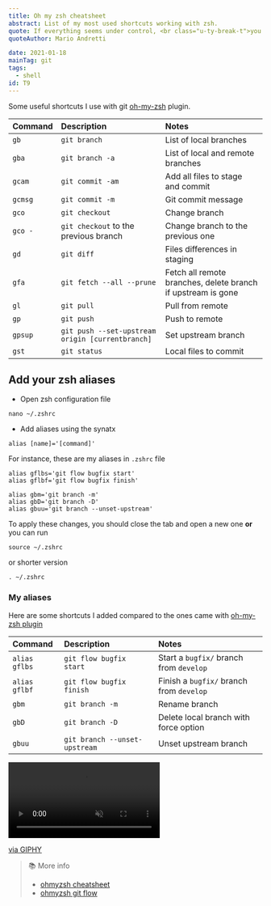 ```yaml
---
title: Oh my zsh cheatsheet
abstract: List of my most used shortcuts working with zsh.
quote: If everything seems under control, <br class="u-ty-break-t">you're not going fast enough
quoteAuthor: Mario Andretti

date: 2021-01-18
mainTag: git
tags:
  - shell
id: T9
---
```


Some useful shortcuts I use with git [oh-my-zsh](https://github.com/ohmyzsh/ohmyzsh) plugin.

| Command | Description                                      | Notes                                                        |
|:--------|:-------------------------------------------------|:-------------------------------------------------------------|
| `gb`    | `git branch`                                     | List of local branches                                       |
| `gba`   | `git branch -a`                                  | List of local and remote branches                            |
| `gcam`  | `git commit -am`                                 | Add all files to stage and commit                            |
| `gcmsg` | `git commit -m`                                  | Git commit message                                           |
| `gco`   | `git checkout`                                   | Change branch                                                |
| `gco -` | `git checkout` to the previous branch            | Change branch to the previous one                            |
| `gd`    | `git diff`                                       | Files differences in staging                                 |
| `gfa`   | `git fetch --all --prune`                        | Fetch all remote branches, delete branch if upstream is gone |
| `gl`    | `git pull`                                       | Pull from remote                                             |
| `gp`    | `git push`                                       | Push to remote                                               |
| `gpsup` | `git push --set-upstream origin [currentbranch]` | Set upstream branch                                          |
| `gst`   | `git status`                                     | Local files to commit                                        |

## Add your zsh aliases

- Open zsh configuration file

```shell
nano ~/.zshrc
```

- Add aliases using the synatx
```shell
alias [name]='[command]'
```

For instance, these are my aliases in `.zshrc` file

```shell
alias gflbs='git flow bugfix start'
alias gflbf='git flow bugfix finish'

alias gbm='git branch -m'
alias gbD='git branch -D'
alias gbuu='git branch --unset-upstream'
```

To apply these changes, you should close the tab and open a new one **or** you can run

```shell
source ~/.zshrc
```

or shorter version

```shell
. ~/.zshrc
```

### My aliases

Here are some shortcuts I added compared to the ones came with [oh-my-zsh plugin](https://github.com/ohmyzsh/ohmyzsh/tree/master/plugins/git-flow)

| Command       | Description                   | Notes                                    |
|:--------------|:------------------------------|:-----------------------------------------|
| `alias gflbs` | `git flow bugfix start`       | Start a `bugfix/` branch from `develop`  |
| `alias gflbf` | `git flow bugfix finish`      | Finish a `bugfix/` branch from `develop` |
| `gbm`         | `git branch -m`               | Rename branch                            |
| `gbD`         | `git branch -D`               | Delete local branch with force option    |
| `gbuu`        | `git branch --unset-upstream` | Unset upstream branch                    |

<div class="s-giphy s-giphy--small-d">
  <video autoplay loop muted playsinline>
    <source src="https://i.giphy.com/media/GD5xkDtFPUpY4/giphy.mp4" type="video/mp4">
  </video>
  <p><a href="https://giphy.com/gifs/love-movie-film-GD5xkDtFPUpY4">via GIPHY</a></p>
</div>

> 📚 More info
> - [ohmyzsh cheatsheet](https://github.com/ohmyzsh/ohmyzsh/wiki/Cheatsheet)
> - [ohmyzsh git flow](https://github.com/ohmyzsh/ohmyzsh/tree/master/plugins/git-flow)
